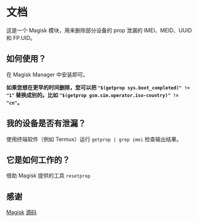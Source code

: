 # 文档
这是一个 Magisk 模块，用来删除部分设备的 prop 泄漏的 IMEI、MEID、UUID 和 FP.UID。
## 如何使用？
在 Magisk Manager 中安装即可。

**如果您想在更早的时间删除，您可以把 `"$(getprop sys.boot_completed)" != "1"` 替换成别的。比如 `"$(getprop gsm.sim.operator.iso-country)" != "cn"`。**
## 我的设备是否有泄漏？
使用终端软件（例如 Termux）运行 `getprop | grep imei` 检查输出结果。
## 它是如何工作的？
借助 Magisk 提供的工具 `resetprop`
## 感谢
[Magisk](https://github.com/topjohnwu/Magisk)
[源码](https://t.me/CodeOfMeowCat/255710)
